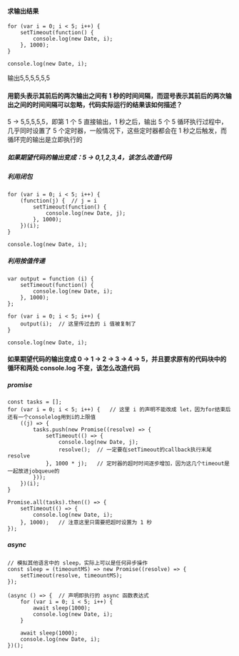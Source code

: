 #### 求输出结果 
```
for (var i = 0; i < 5; i++) {
    setTimeout(function() {
        console.log(new Date, i);
    }, 1000);
}

console.log(new Date, i);
```
输出5,5,5,5,5,5  

#### 用箭头表示其前后的两次输出之间有 1 秒的时间间隔，而逗号表示其前后的两次输出之间的时间间隔可以忽略，代码实际运行的结果该如何描述？ 
5 -> 5,5,5,5,5，即第 1 个 5 直接输出，1 秒之后，输出 5 个 5
循环执行过程中，几乎同时设置了 5 个定时器，一般情况下，这些定时器都会在 1 秒之后触发，而循环完的输出是立即执行的  

##### 如果期望代码的输出变成：5 -> 0,1,2,3,4，该怎么改造代码 

##### 利用闭包
```
for (var i = 0; i < 5; i++) {
    (function(j) {  // j = i
        setTimeout(function() {
            console.log(new Date, j);
        }, 1000);
    })(i);
}

console.log(new Date, i);
```   

##### 利用按值传递 
```
var output = function (i) {
    setTimeout(function() {
        console.log(new Date, i);
    }, 1000);
};

for (var i = 0; i < 5; i++) {
    output(i);  // 这里传过去的 i 值被复制了
}

console.log(new Date, i);
```  

#### 如果期望代码的输出变成 0 -> 1 -> 2 -> 3 -> 4 -> 5，并且要求原有的代码块中的循环和两处 console.log 不变，该怎么改造代码

##### promise 
```
const tasks = [];
for (var i = 0; i < 5; i++) {   // 这里 i 的声明不能改成 let，因为for结束后还有一个consolelog用到i的上限值
    ((j) => {
        tasks.push(new Promise((resolve) => {
            setTimeout(() => {
                console.log(new Date, j);
                resolve();  // 一定要在setTimeout的callback执行末尾resolve
            }, 1000 * j);   // 定时器的超时时间逐步增加，因为这几个timeout是一起放进jobqueue的
        }));
    })(i);
}

Promise.all(tasks).then(() => {
    setTimeout(() => {
        console.log(new Date, i);
    }, 1000);   // 注意这里只需要把超时设置为 1 秒
});
``` 

##### async
```
// 模拟其他语言中的 sleep，实际上可以是任何异步操作
const sleep = (timeountMS) => new Promise((resolve) => {
    setTimeout(resolve, timeountMS);
});

(async () => {  // 声明即执行的 async 函数表达式
    for (var i = 0; i < 5; i++) {
        await sleep(1000);
        console.log(new Date, i);
    }

    await sleep(1000);
    console.log(new Date, i);
})();
```

